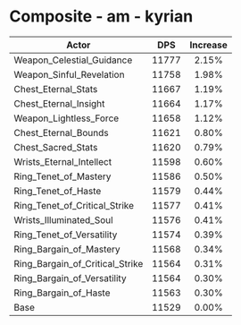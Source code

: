 # Composite - am - kyrian
| Actor | DPS | Increase |
|---|:---:|:---:|
|Weapon_Celestial_Guidance|11777|2.15%|
|Weapon_Sinful_Revelation|11758|1.98%|
|Chest_Eternal_Stats|11667|1.19%|
|Chest_Eternal_Insight|11664|1.17%|
|Weapon_Lightless_Force|11658|1.12%|
|Chest_Eternal_Bounds|11621|0.80%|
|Chest_Sacred_Stats|11620|0.79%|
|Wrists_Eternal_Intellect|11598|0.60%|
|Ring_Tenet_of_Mastery|11586|0.50%|
|Ring_Tenet_of_Haste|11579|0.44%|
|Ring_Tenet_of_Critical_Strike|11577|0.41%|
|Wrists_Illuminated_Soul|11576|0.41%|
|Ring_Tenet_of_Versatility|11574|0.39%|
|Ring_Bargain_of_Mastery|11568|0.34%|
|Ring_Bargain_of_Critical_Strike|11564|0.31%|
|Ring_Bargain_of_Versatility|11564|0.30%|
|Ring_Bargain_of_Haste|11563|0.30%|
|Base|11529|0.00%|
